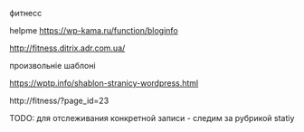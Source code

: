 фитнесс

helpme https://wp-kama.ru/function/bloginfo

http://fitness.ditrix.adr.com.ua/

произвольніе шаблоні

https://wptp.info/shablon-stranicy-wordpress.html


http://fitness/?page_id=23


TODO:
для отслеживания конкретной записи - следим за рубрикой statiy